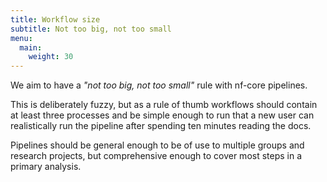 ```yaml
---
title: Workflow size
subtitle: Not too big, not too small
menu:
  main:
    weight: 30
---
```


We aim to have a _"not too big, not too small"_ rule with nf-core pipelines.

This is deliberately fuzzy, but as a rule of thumb workflows should contain at least three processes and be simple enough to run that a new user can realistically run the pipeline after spending ten minutes reading the docs.

Pipelines should be general enough to be of use to multiple groups and research projects, but comprehensive enough to cover most steps in a primary analysis.
